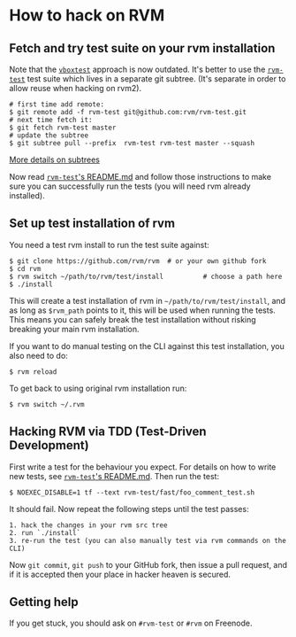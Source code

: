 # How to hack on RVM

## Fetch and try test suite on your rvm installation

Note that the [`vboxtest`](docs/vm_tests.md) approach is now outdated.
It's better to use the
[`rvm-test`](https://github.com/rvm/rvm-test/) test suite
which lives in a separate git subtree.  (It's separate in order to
allow reuse when hacking on rvm2).

    # first time add remote:
    $ git remote add -f rvm-test git@github.com:rvm/rvm-test.git
    # next time fetch it:
    $ git fetch rvm-test master
    # update the subtree
    $ git subtree pull --prefix  rvm-test rvm-test master --squash

[More details on subtrees](https://www.atlassian.com/blog/git/alternatives-to-git-submodule-git-subtree)

Now read [`rvm-test`'s README.md](https://github.com/rvm/rvm-test/blob/master/README.md)
and follow those instructions to make sure you can successfully run
the tests (you will need rvm already installed).

## Set up test installation of rvm

You need a test rvm install to run the test suite against:

    $ git clone https://github.com/rvm/rvm  # or your own github fork
    $ cd rvm
    $ rvm switch ~/path/to/rvm/test/install          # choose a path here
    $ ./install

This will create a test installation of rvm in
`~/path/to/rvm/test/install`, and as long as `$rvm_path` points to it,
this will be used when running the tests.  This means you can safely
break the test installation without risking breaking your main rvm
installation.

If you want to do manual testing on the CLI against this test installation,
you also need to do:

    $ rvm reload

To get back to using original rvm installation run:

    $ rvm switch ~/.rvm

## Hacking RVM via TDD (Test-Driven Development)

First write a test for the behaviour you expect.  For details on how
to write new tests, see [`rvm-test`'s
README.md](https://github.com/rvm/rvm-test/blob/master/README.md).
Then run the test:

    $ NOEXEC_DISABLE=1 tf --text rvm-test/fast/foo_comment_test.sh

It should fail.  Now repeat the following steps until the test passes:

    1. hack the changes in your rvm src tree
    2. run `./install`
    3. re-run the test (you can also manually test via rvm commands on the CLI)

Now `git commit`, `git push` to your GitHub fork, then issue a pull
request, and if it is accepted then your place in hacker heaven is
secured.

## Getting help

If you get stuck, you should ask on `#rvm-test` or `#rvm` on Freenode.
